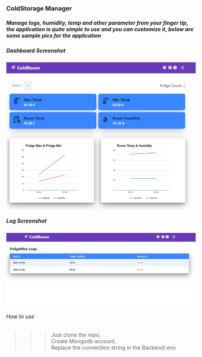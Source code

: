 ### ColdStorage Manager

##### Manage logs, humidity, temp and other parameter from your finger tip, the application is quite simple to use and you can customize it, below are some sample pics for the application

##### Dashboard Screenshot
![Dashboard](https://raw.githubusercontent.com/yosiaLukumai/Cold_storage/master/demo/dash.png)

##### Log Screenshot
![Log](https://raw.githubusercontent.com/yosiaLukumai/Cold_storage/master/demo/log.png)


###### How to use
>>> Just clone the repo, <br />
>>> Create Mongodb account, <br />
>>> Replace the connection string in the Backend/.env
